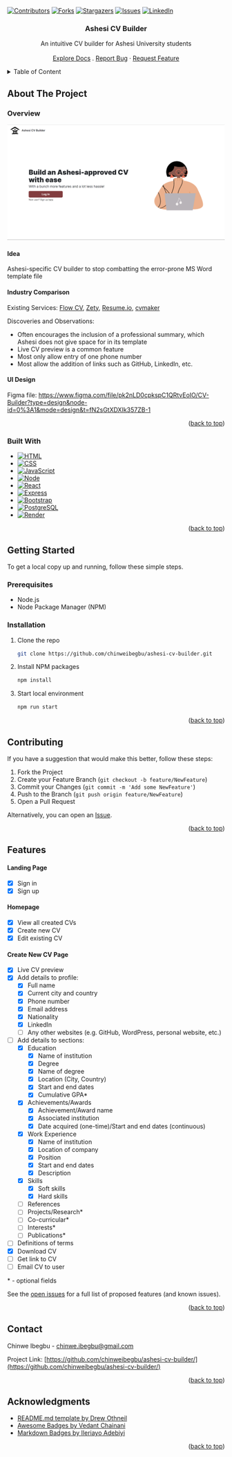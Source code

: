 <a name="readme-top"></a>


<!-- PROJECT SHIELDS -->
[![Contributors][contributors-shield]][contributors-url]
[![Forks][forks-shield]][forks-url]
[![Stargazers][stars-shield]][stars-url]
[![Issues][issues-shield]][issues-url]
[![LinkedIn][linkedin-shield]][linkedin-url]


<!-- PROJECT LOGO -->
<div align="center">
  <h3 align="center">Ashesi CV Builder</h3>
  <p align="center">
    An intuitive CV builder for Ashesi University students
    <br />
    <br />
    <a href="https://github.com/chinweibegbu/ashesi-cv-builder">Explore Docs</a>
    .
<!--     <a href="https://www.youtube.com/channel/UCRWhX1g2ADZKLWMflBtVNxQ">View Demo</a>
    · -->
    <a href="https://github.com/chinweibegbu/ashesi-cv-builder/issues">Report Bug</a>
    ·
    <a href="https://github.com/chinweibegbu/ashesi-cv-builder/issues">Request Feature</a>
  </p>  
</div>


<!-- TABLE OF CONTENT -->
<details>
  <summary>Table of Content</summary>
  <ul>
    <li>
      <a href="#about-the-project">About The Project</a>
      <ul>
        <li><a href="#overview">Overview</a></li>
        <li><a href="#built-with">Built With</a></li>
      </ul>
    </li>
    <li>
      <a href="#getting-started">Getting Started</a>
      <ul>
        <li><a href="#prerequisites">Prerequisites</a></li>
        <li><a href="#installation">Installation</a></li>
      </ul>
    </li>
    <li><a href="#features">Features</a></li>
    <li><a href="#contributing">Contributing</a></li>
    <li><a href="#contact">Contact</a></li>
    <li><a href="#acknowledgments">Acknowledgments</a></li>
  </ul>
</details>


<!-- ABOUT THE PROJECT -->
## About The Project

### Overview

[![Product Name Screen Shot][product-screenshot]](https://chinwe-ibegbu-portfolio.onrender.com/)

#### Idea
Ashesi-specific CV builder to stop combatting the error-prone MS Word template file

#### Industry Comparison
Existing Services: [Flow CV](https://flowcv.com/), [Zety](https://zety.com/), [Resume.io](https://resume.io/), [cvmaker](https://cvmkr.com/)

Discoveries and Observations:
* Often encourages the inclusion of a professional summary, which Ashesi does not give space for in its template
* Live CV preview is a common feature
* Most only allow entry of one phone number
* Most allow the addition of links such as GitHub, LinkedIn, etc. 

#### UI Design
Figma file: https://www.figma.com/file/pk2nLD0cpkspC1QRtvEoIO/CV-Builder?type=design&node-id=0%3A1&mode=design&t=fN2sGtXDXIk357ZB-1

<p align="right">(<a href="#readme-top">back to top</a>)</p>


### Built With

* [![HTML][HTML]][HTML-url]
* [![CSS][CSS]][CSS-url]
* [![JavaScript][JavaScript]][JavaScript-url]
* [![Node][Node]][Node-url]
* [![React][React.js]][React-url]
* [![Express][Express.js]][Express-url]
* [![Bootstrap][Bootstrap.com]][Bootstrap-url]
* [![PostgreSQL][PostgreSQL]][PostgreSQL-url]
* [![Render][Render]][Render-url]

<p align="right">(<a href="#readme-top">back to top</a>)</p>


<!-- GETTING STARTED -->
## Getting Started

To get a local copy up and running, follow these simple steps.

### Prerequisites

* Node.js
* Node Package Manager (NPM)

### Installation

1. Clone the repo
   ```sh
   git clone https://github.com/chinweibegbu/ashesi-cv-builder.git
   ```
3. Install NPM packages
   ```sh
   npm install
   ```
4. Start local environment
   ```sh
   npm run start
   ```

<p align="right">(<a href="#readme-top">back to top</a>)</p>


<!-- CONTRIBUTING -->
## Contributing

If you have a suggestion that would make this better, follow these steps:

1. Fork the Project
2. Create your Feature Branch (`git checkout -b feature/NewFeature`)
3. Commit your Changes (`git commit -m 'Add some NewFeature'`)
4. Push to the Branch (`git push origin feature/NewFeature`)
5. Open a Pull Request

Alternatively, you can open an [Issue](https://github.com/chinweibegbu/ashesi-cv-builder/issues).

<p align="right">(<a href="#readme-top">back to top</a>)</p>


<!-- FEATURES -->
## Features

#### Landing Page
- [x] Sign in
- [x] Sign up

#### Homepage
- [x] View all created CVs
- [x] Create new CV
- [x] Edit existing CV

#### Create New CV Page
- [x] Live CV preview 
- [x] Add details to profile:
  - [x] Full name
  - [x] Current city and country
  - [x] Phone number
  - [x] Email address
  - [x] Nationality
  - [x] LinkedIn
  - [ ] Any other websites (e.g. GitHub, WordPress, personal website, etc.)
- [ ] Add details to sections:
  - [x] Education
    - [x] Name of institution
    - [x] Degree
    - [x] Name of degree
    - [x] Location (City, Country)
    - [x] Start and end dates
    - [x] Cumulative GPA*
  - [x] Achievements/Awards
    - [x] Achievement/Award name
    - [x] Associated institution
    - [x] Date acquired (one-time)/Start and end dates (continuous)
  - [x] Work Experience
    - [x] Name of institution
    - [x] Location of company
    - [x] Position
    - [x] Start and end dates
    - [x] Description
  - [x] Skills
    - [x] Soft skills
    - [x] Hard skills
  - [ ] References
  - [ ] Projects/Research*
  - [ ] Co-curricular*
  - [ ] Interests*
  - [ ] Publications*
- [ ] Definitions of terms
- [x] Download CV
- [ ] Get link to CV
- [ ] Email CV to user
      
\* - optional fields

See the [open issues](https://github.com/chinweibegbu/ashesi-cv-builder/issues) for a full list of proposed features (and known issues).

<p align="right">(<a href="#readme-top">back to top</a>)</p>


<!-- CONTACT -->
## Contact

Chinwe Ibegbu - chinwe.ibegbu@gmail.com

Project Link: [https://github.com/chinweibegbu/ashesi-cv-builder/](https://github.com/chinweibegbu/ashesi-cv-builder/)

<p align="right">(<a href="#readme-top">back to top</a>)</p>


<!-- ACKNOWLEDGMENTS -->
## Acknowledgments

* [README.md template by Drew Othneil](https://github.com/othneildrew/Best-README-Template)
* [Awesome Badges by Vedant Chainani](https://dev.to/envoy_/150-badges-for-github-pnk)
* [Markdown Badges by Ileriayo Adebiyi](https://github.com/Ileriayo/markdown-badges)

<p align="right">(<a href="#readme-top">back to top</a>)</p>



<!-- MARKDOWN LINKS & IMAGES -->
<!-- https://www.markdownguide.org/basic-syntax/#reference-style-links -->
[contributors-shield]: https://img.shields.io/github/contributors/chinweibegbu/ashesi-cv-builder.svg?style=for-the-badge
[contributors-url]: https://github.com/chinweibegbu/ashesi-cv-builder/graphs/contributors
[forks-shield]: https://img.shields.io/github/forks/chinweibegbu/ashesi-cv-builder.svg?style=for-the-badge
[forks-url]: https://github.com/chinweibegbu/ashesi-cv-builder/network/members
[stars-shield]: https://img.shields.io/github/stars/chinweibegbu/ashesi-cv-builder.svg?style=for-the-badge
[stars-url]: https://github.com/chinweibegbu/ashesi-cv-builder/stargazers
[issues-shield]: https://img.shields.io/github/issues/chinweibegbu/ashesi-cv-builder.svg?style=for-the-badge
[issues-url]: https://github.com/chinweibegbu/ashesi-cv-builder/issues
[linkedin-shield]: https://img.shields.io/badge/-LinkedIn-black.svg?style=for-the-badge&logo=linkedin&colorB=555
[linkedin-url]: https://linkedin.com/in/chinwe-ibegbu
[product-screenshot]: images/screenshot.png

[HTML]: https://img.shields.io/badge/HTML-239120?style=for-the-badge&logo=html5&logoColor=white
[HTML-url]: https://developer.mozilla.org/en-US/docs/Web/HTML
[CSS]: https://img.shields.io/badge/CSS-239120?&style=for-the-badge&logo=css3&logoColor=white
[CSS-url]: https://developer.mozilla.org/en-US/docs/Web/CSS
[JavaScript]: https://img.shields.io/badge/JavaScript-F7DF1E?style=for-the-badge&logo=javascript&logoColor=black
[JavaScript-url]: https://developer.mozilla.org/en-US/docs/Learn/JavaScript/First_steps/What_is_JavaScript
[Node]: https://img.shields.io/badge/Node.js-43853D?style=for-the-badge&logo=node.js&logoColor=white
[Node-url]: https://nodejs.org/en
[React.js]: https://img.shields.io/badge/React-20232A?style=for-the-badge&logo=react&logoColor=61DAFB
[React-url]: https://reactjs.org/
[Express.js]: https://img.shields.io/badge/Express.js-404D59?style=for-the-badge&logo=express&logoColor=white
[Express-url]: https://expressjs.com/
[Bootstrap.com]: https://img.shields.io/badge/Bootstrap-563D7C?style=for-the-badge&logo=bootstrap&logoColor=white
[Bootstrap-url]: https://getbootstrap.com
[PostgreSQL]: https://img.shields.io/badge/PostgreSQL-316192?style=for-the-badge&logo=postgresql&logoColor=white
[PostgreSQL-url]: https://www.postgresql.org/
[Render]: https://img.shields.io/badge/Render-%46E3B7.svg?style=for-the-badge&logo=render&logoColor=white
[Render-url]: https://render.com/
